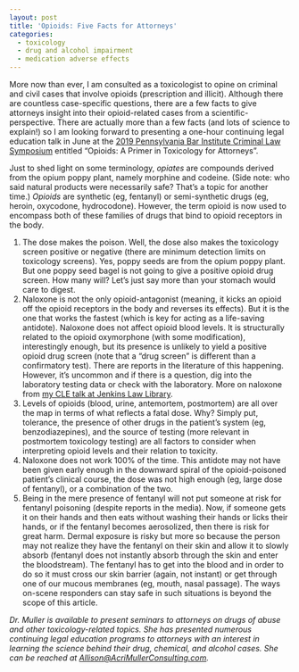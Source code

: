 ```yaml
---
layout: post
title: 'Opioids: Five Facts for Attorneys'
categories:
  - toxicology
  - drug and alcohol impairment
  - medication adverse effects
---
```


More now than ever, I am consulted as a toxicologist to opine on criminal and civil cases that involve opioids (prescription and illicit). Although there are countless case-specific questions, there are a few facts to give attorneys insight into their opioid-related cases from a scientific-perspective. There are actually more than a few facts (and lots of science to explain!) so I am looking forward to presenting a one-hour continuing legal education talk in June at the [2019 Pennsylvania Bar Institute Criminal Law Symposium](http://www.pbi.org/Meetings/Meeting.aspx?ID=29525) entitled “Opioids: A Primer in Toxicology for Attorneys”.

Just to shed light on some terminology, *opiates* are compounds derived from the opium poppy plant, namely morphine and codeine. (Side note: who said natural products were necessarily safe? That’s a topic for another time.) *Opioids* are synthetic (eg, fentanyl) or semi-synthetic drugs (eg, heroin, oxycodone, hydrocodone). However, the term opioid is now used to encompass both of these families of drugs that bind to opioid receptors in the body.

1. The dose makes the poison. Well, the dose also makes the toxicology screen positive or negative (there are minimum detection limits on toxicology screens). Yes, poppy seeds are from the opium poppy plant. But one poppy seed bagel is not going to give a positive opioid drug screen. How many will? Let’s just say more than your stomach would care to digest.
2. Naloxone is not the only opioid-antagonist (meaning, it kicks an opioid off the opioid receptors in the body and reverses its effects). But it is the one that works the fastest (which is key for acting as a life-saving antidote). Naloxone does not affect opioid blood levels. It is structurally related to the opioid oxymorphone (with some modification), interestingly enough, but its presence is unlikely to yield a positive opioid drug screen (note that a “drug screen” is different than a confirmatory test). There are reports in the literature of this happening. However, it’s uncommon and if there is a question, dig into the laboratory testing data or check with the laboratory. More on naloxone from [my CLE talk at Jenkins Law Library](https://acrimullerconsulting.com/blog/2017/naloxone-the-antidote-to-the-opioid-epidemic-what-lawyers-need-to-know/).&nbsp;
3. Levels of opioids (blood, urine, antemortem, postmortem) are all over the map in terms of what reflects a fatal dose. Why? Simply put, tolerance, the presence of other drugs in the patient’s system (eg, benzodiazepines), and the source of testing (more relevant in postmortem toxicology testing) are all factors to consider when interpreting opioid levels and their relation to toxicity.
4. Naloxone does not work 100% of the time. This antidote may not have been given early enough in the downward spiral of the opioid-poisoned patient’s clinical course, the dose was not high enough (eg, large dose of fentanyl), or a combination of the two.
5. Being in the mere presence of fentanyl will not put someone at risk for fentanyl poisoning (despite reports in the media). Now, if someone gets it on their hands and then eats without washing their hands or licks their hands, or if the fentanyl becomes aerosolized, then there is risk for great harm. Dermal exposure is risky but more so because the person may not realize they have the fentanyl on their skin and allow it to slowly absorb (fentanyl does not instantly absorb through the skin and enter the bloodstream). The fentanyl has to get into the blood and in order to do so it must cross our skin barrier (again, not instant) or get through one of our mucous membranes (eg, mouth, nasal passage). The ways on-scene responders can stay safe in such situations is beyond the scope of this article.

*Dr. Muller is available to present seminars to attorneys on drugs of abuse and other toxicology-related topics. She has presented numerous continuing legal education programs to attorneys with an interest in learning the science behind their drug, chemical, and alcohol cases. She can be reached at Allison@AcriMullerConsulting.com.*